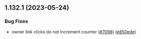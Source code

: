 ## 1.132.1 (2023-05-24)


### Bug Fixes

* owner link clicks do not increment counter ([#7098](https://github.com/EddieHubCommunity/LinkFree/issues/7098)) ([e850ede](https://github.com/EddieHubCommunity/LinkFree/commit/e850edecd3b7713e38b0e68cccb759e0b5a8a6d8))



